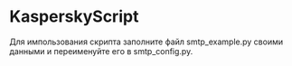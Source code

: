 # KasperskyScript

Для импользования скрипта заполните файл smtp_example.py своими данными и переименуйте его в smtp_config.py.
